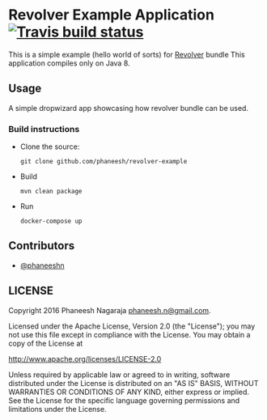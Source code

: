 # Revolver Example Application [![Travis build status](https://travis-ci.org/phaneesh/revolver-example.svg?branch=master)](https://travis-ci.org/phaneesh/revolver-example)

This is a simple example (hello world of sorts) for [Revolver](https://github.com/phaneesh/revolver) bundle
This application compiles only on Java 8.

## Usage
A simple dropwizard app showcasing how revolver bundle can be used.
 
### Build instructions
  - Clone the source:

        git clone github.com/phaneesh/revolver-example

  - Build

        mvn clean package
  - Run
        
        docker-compose up  

Contributors
------------
* [@phaneeshn](https://twitter.com/phaneeshn)

LICENSE
-------

Copyright 2016 Phaneesh Nagaraja <phaneesh.n@gmail.com>.

Licensed under the Apache License, Version 2.0 (the "License");
you may not use this file except in compliance with the License.
You may obtain a copy of the License at

http://www.apache.org/licenses/LICENSE-2.0

Unless required by applicable law or agreed to in writing, software
distributed under the License is distributed on an "AS IS" BASIS,
WITHOUT WARRANTIES OR CONDITIONS OF ANY KIND, either express or implied.
See the License for the specific language governing permissions and
limitations under the License.